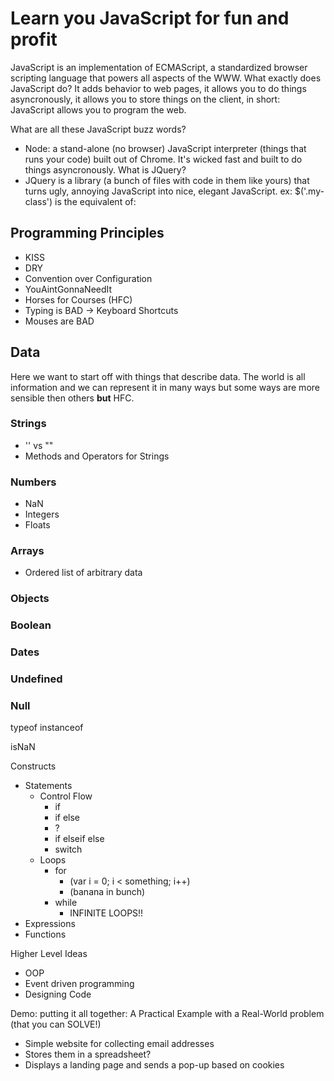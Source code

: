 # Learn you JavaScript for fun and profit
JavaScript is an implementation of ECMAScript, a standardized browser scripting language that powers all aspects of the WWW. What exactly does JavaScript do? It adds behavior to web pages, it allows you to do things asyncronously, it allows you to store things on the client, in short: JavaScript allows you to program the web.

What are all these JavaScript buzz words?
- Node: a stand-alone (no browser) JavaScript interpreter (things that runs your code) built out of Chrome. It's wicked fast and built to do things asyncronously.
What is JQuery?
- JQuery is a library (a bunch of files with code in them like yours) that turns ugly, annoying JavaScript into nice, elegant JavaScript.
ex: $('.my-class')
is the equivalent of:
 
## Programming Principles
- KISS
- DRY
- Convention over Configuration
- YouAintGonnaNeedIt
- Horses for Courses (HFC)
- Typing is BAD -> Keyboard Shortcuts
- Mouses are BAD

## Data
Here we want to start off with things that describe data. The world is all information and we can represent it in many ways but some ways are more sensible then others **but** HFC.

### Strings
- '' vs ""
- Methods and Operators for Strings

### Numbers
- NaN
- Integers
- Floats

### Arrays
- Ordered list of arbitrary data
### Objects
### Boolean
### Dates
### Undefined
### Null

typeof
instanceof

isNaN

Constructs
- Statements
	- Control Flow
		- if
		- if else
		- ?
		- if elseif else
		- switch
	- Loops
		- for
			- (var i = 0; i < something; i++)
			- (banana in bunch)
		- while
			- INFINITE LOOPS!!
- Expressions
- Functions

Higher Level Ideas
- OOP
- Event driven programming
- Designing Code


Demo:
putting it all together:
A Practical Example with a Real-World problem (that you can SOLVE!)
- Simple website for collecting email addresses
- Stores them in a spreadsheet?
- Displays a landing page and sends a pop-up based on cookies